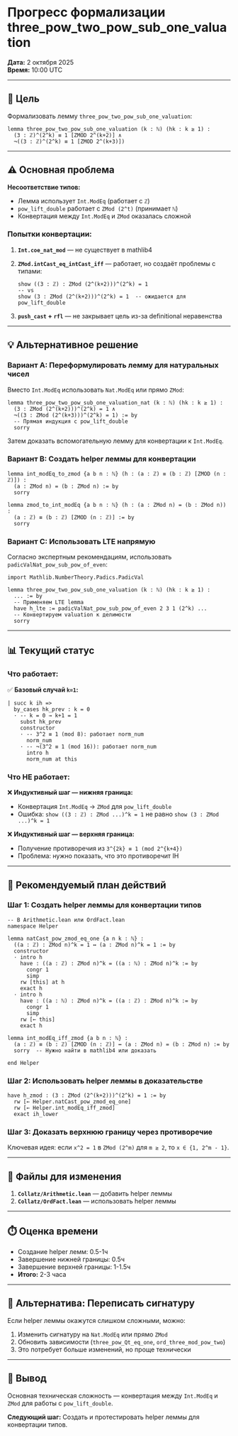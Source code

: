 # Прогресс формализации three_pow_two_pow_sub_one_valuation

**Дата:** 2 октября 2025  
**Время:** 10:00 UTC

---

## 🎯 Цель

Формализовать лемму `three_pow_two_pow_sub_one_valuation`:

```lean
lemma three_pow_two_pow_sub_one_valuation (k : ℕ) (hk : k ≥ 1) :
  (3 : ℤ)^(2^k) ≡ 1 [ZMOD 2^(k+2)] ∧ 
  ¬((3 : ℤ)^(2^k) ≡ 1 [ZMOD 2^(k+3)])
```

---

## ⚠️ Основная проблема

**Несоответствие типов:**
- Лемма использует `Int.ModEq` (работает с `ℤ`)
- `pow_lift_double` работает с `ZMod (2^t)` (принимает `ℕ`)
- Конвертация между `Int.ModEq` и `ZMod` оказалась сложной

### Попытки конвертации:

1. **`Int.coe_nat_mod`** — не существует в mathlib4
2. **`ZMod.intCast_eq_intCast_iff`** — работает, но создаёт проблемы с типами:
   ```lean
   show ((3 : ℤ) : ZMod (2^(k+2)))^(2^k) = 1
   -- vs
   show (3 : ZMod (2^(k+2)))^(2^k) = 1  -- ожидается для pow_lift_double
   ```

3. **`push_cast` + `rfl`** — не закрывает цель из-за definitional неравенства

---

## 💡 Альтернативное решение

### Вариант A: Переформулировать лемму для натуральных чисел

Вместо `Int.ModEq` использовать `Nat.ModEq` или прямо `ZMod`:

```lean
lemma three_pow_two_pow_sub_one_valuation_nat (k : ℕ) (hk : k ≥ 1) :
  (3 : ZMod (2^(k+2)))^(2^k) = 1 ∧ 
  ¬((3 : ZMod (2^(k+3)))^(2^k) = 1) := by
  -- Прямая индукция с pow_lift_double
  sorry
```

Затем доказать вспомогательную лемму для конвертации к `Int.ModEq`.

### Вариант B: Создать helper леммы для конвертации

```lean
lemma int_modEq_to_zmod {a b n : ℕ} (h : (a : ℤ) ≡ (b : ℤ) [ZMOD (n : ℤ)]) :
  (a : ZMod n) = (b : ZMod n) := by
  sorry

lemma zmod_to_int_modEq {a b n : ℕ} (h : (a : ZMod n) = (b : ZMod n)) :
  (a : ℤ) ≡ (b : ℤ) [ZMOD (n : ℤ)] := by
  sorry
```

### Вариант C: Использовать LTE напрямую

Согласно экспертным рекомендациям, использовать `padicValNat_pow_sub_pow_of_even`:

```lean
import Mathlib.NumberTheory.Padics.PadicVal

lemma three_pow_two_pow_sub_one_valuation (k : ℕ) (hk : k ≥ 1) :
  ... := by
  -- Применяем LTE lemma
  have h_lte := padicValNat_pow_sub_pow_of_even 2 3 1 (2^k) ...
  -- Конвертируем valuation к делимости
  sorry
```

---

## 📊 Текущий статус

### Что работает:

✅ **Базовый случай `k=1`:**
```lean
| succ k ih =>
  by_cases hk_prev : k = 0
  · -- k = 0 → k+1 = 1
    subst hk_prev
    constructor
    · -- 3^2 ≡ 1 (mod 8): работает norm_num
      norm_num
    · -- ¬(3^2 ≡ 1 (mod 16)): работает norm_num
      intro h
      norm_num at this
```

### Что НЕ работает:

❌ **Индуктивный шаг — нижняя граница:**
- Конвертация `Int.ModEq` → `ZMod` для `pow_lift_double`
- Ошибка: `show ((3 : ℤ) : ZMod ...)^k = 1` не равно `show (3 : ZMod ...)^k = 1`

❌ **Индуктивный шаг — верхняя граница:**
- Получение противоречия из `3^{2k} ≡ 1 (mod 2^{k+4})`
- Проблема: нужно показать, что это противоречит IH

---

## 🔧 Рекомендуемый план действий

### Шаг 1: Создать helper леммы для конвертации типов

```lean
-- В Arithmetic.lean или OrdFact.lean
namespace Helper

lemma natCast_pow_zmod_eq_one {a n k : ℕ} :
  ((a : ℤ) : ZMod n)^k = 1 ↔ (a : ZMod n)^k = 1 := by
  constructor
  · intro h
    have : ((a : ℤ) : ZMod n)^k = ((a : ℕ) : ZMod n)^k := by
      congr 1
      simp
    rw [this] at h
    exact h
  · intro h
    have : ((a : ℕ) : ZMod n)^k = ((a : ℤ) : ZMod n)^k := by
      congr 1
      simp
    rw [← this]
    exact h

lemma int_modEq_iff_zmod {a b n : ℕ} :
  (a : ℤ) ≡ (b : ℤ) [ZMOD (n : ℤ)] ↔ (a : ZMod n) = (b : ZMod n) := by
  sorry  -- Нужно найти в mathlib4 или доказать

end Helper
```

### Шаг 2: Использовать helper леммы в доказательстве

```lean
have h_zmod : (3 : ZMod (2^(k+2)))^(2^k) = 1 := by
  rw [← Helper.natCast_pow_zmod_eq_one]
  rw [← Helper.int_modEq_iff_zmod]
  exact ih_lower
```

### Шаг 3: Доказать верхнюю границу через противоречие

Ключевая идея: если `x^2 = 1` в `ZMod (2^m)` для `m ≥ 2`, то `x ∈ {1, 2^m - 1}`.

---

## 📁 Файлы для изменения

1. **`Collatz/Arithmetic.lean`** — добавить helper леммы
2. **`Collatz/OrdFact.lean`** — использовать helper леммы

---

## ⏱️ Оценка времени

- Создание helper лемм: 0.5-1ч
- Завершение нижней границы: 0.5ч
- Завершение верхней границы: 1-1.5ч
- **Итого:** 2-3 часа

---

## 🚨 Альтернатива: Переписать сигнатуру

Если helper леммы окажутся слишком сложными, можно:

1. Изменить сигнатуру на `Nat.ModEq` или прямо `ZMod`
2. Обновить зависимости (`three_pow_Qt_eq_one`, `ord_three_mod_pow_two`)
3. Это потребует больше изменений, но проще технически

---

## 💭 Вывод

Основная техническая сложность — конвертация между `Int.ModEq` и `ZMod` для работы с `pow_lift_double`.

**Следующий шаг:** Создать и протестировать helper леммы для конвертации типов.

